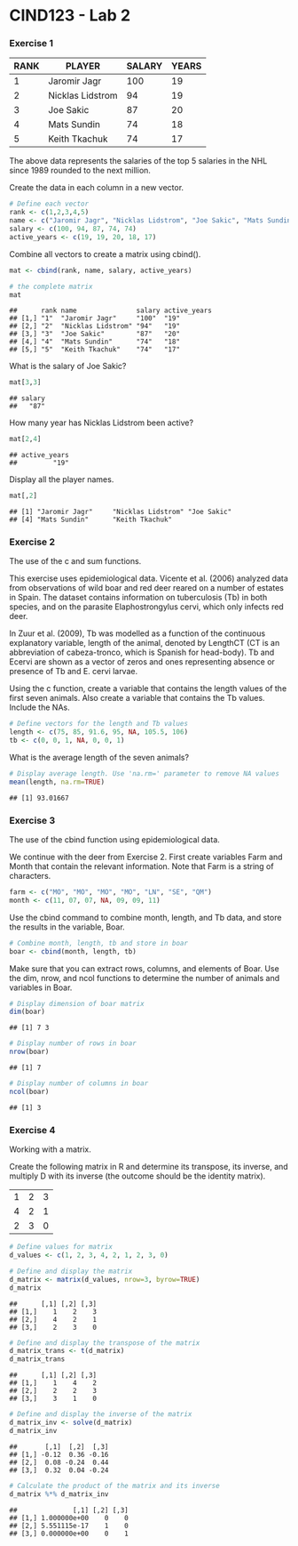 CIND123 - Lab 2
================

### Exercise 1

| RANK | PLAYER           | SALARY | YEARS |
|------|------------------|--------|-------|
| 1    | Jaromir Jagr     | 100    | 19    |
| 2    | Nicklas Lidstrom | 94     | 19    |
| 3    | Joe Sakic        | 87     | 20    |
| 4    | Mats Sundin      | 74     | 18    |
| 5    | Keith Tkachuk    | 74     | 17    |

The above data represents the salaries of the top 5 salaries in the NHL since 1989 rounded to the next million.

Create the data in each column in a new vector.

``` r
# Define each vector
rank <- c(1,2,3,4,5)
name <- c("Jaromir Jagr", "Nicklas Lidstrom", "Joe Sakic", "Mats Sundin", "Keith Tkachuk")
salary <- c(100, 94, 87, 74, 74)
active_years <- c(19, 19, 20, 18, 17)
```

Combine all vectors to create a matrix using cbind().

``` r
mat <- cbind(rank, name, salary, active_years)

# the complete matrix
mat
```

    ##      rank name               salary active_years
    ## [1,] "1"  "Jaromir Jagr"     "100"  "19"
    ## [2,] "2"  "Nicklas Lidstrom" "94"   "19"
    ## [3,] "3"  "Joe Sakic"        "87"   "20"
    ## [4,] "4"  "Mats Sundin"      "74"   "18"
    ## [5,] "5"  "Keith Tkachuk"    "74"   "17"

What is the salary of Joe Sakic?

``` r
mat[3,3]
```

    ## salary
    ##   "87"

How many year has Nicklas Lidstrom been active?

``` r
mat[2,4]
```

    ## active_years
    ##         "19"

Display all the player names.

``` r
mat[,2]
```

    ## [1] "Jaromir Jagr"     "Nicklas Lidstrom" "Joe Sakic"
    ## [4] "Mats Sundin"      "Keith Tkachuk"

### Exercise 2

The use of the c and sum functions.

This exercise uses epidemiological data. Vicente et al. (2006) analyzed data from observations of wild boar and red deer reared on a number of estates in Spain. The dataset contains information on tuberculosis (Tb) in both species, and on the parasite Elaphostrongylus cervi, which only infects red deer.

In Zuur et al. (2009), Tb was modelled as a function of the continuous explanatory variable, length of the animal, denoted by LengthCT (CT is an abbreviation of cabeza-tronco, which is Spanish for head-body). Tb and Ecervi are shown as a vector of zeros and ones representing absence or presence of Tb and E. cervi larvae.

Using the c function, create a variable that contains the length values of the first seven animals. Also create a variable that contains the Tb values. Include the NAs.

``` r
# Define vectors for the length and Tb values
length <- c(75, 85, 91.6, 95, NA, 105.5, 106)
tb <- c(0, 0, 1, NA, 0, 0, 1)
```

What is the average length of the seven animals?

``` r
# Display average length. Use 'na.rm=' parameter to remove NA values
mean(length, na.rm=TRUE)
```

    ## [1] 93.01667

### Exercise 3

The use of the cbind function using epidemiological data.

We continue with the deer from Exercise 2. First create variables Farm and Month that contain the relevant information. Note that Farm is a string of characters.

``` r
farm <- c("MO", "MO", "MO", "MO", "LN", "SE", "QM")
month <- c(11, 07, 07, NA, 09, 09, 11)
```

Use the cbind command to combine month, length, and Tb data, and store the results in the variable, Boar.

``` r
# Combine month, length, tb and store in boar
boar <- cbind(month, length, tb)
```

Make sure that you can extract rows, columns, and elements of Boar. Use the dim, nrow, and ncol functions to determine the number of animals and variables in Boar.

``` r
# Display dimension of boar matrix
dim(boar)
```

    ## [1] 7 3

``` r
# Display number of rows in boar
nrow(boar)
```

    ## [1] 7

``` r
# Display number of columns in boar
ncol(boar)
```

    ## [1] 3

### Exercise 4

Working with a matrix.

Create the following matrix in R and determine its transpose, its inverse, and multiply D with its inverse (the outcome should be the identity matrix).

|     |     |     |
|:----|:----|:----|
| 1   | 2   | 3   |
| 4   | 2   | 1   |
| 2   | 3   | 0   |

``` r
# Define values for matrix
d_values <- c(1, 2, 3, 4, 2, 1, 2, 3, 0)

# Define and display the matrix
d_matrix <- matrix(d_values, nrow=3, byrow=TRUE)
d_matrix
```

    ##      [,1] [,2] [,3]
    ## [1,]    1    2    3
    ## [2,]    4    2    1
    ## [3,]    2    3    0

``` r
# Define and display the transpose of the matrix
d_matrix_trans <- t(d_matrix)
d_matrix_trans
```

    ##      [,1] [,2] [,3]
    ## [1,]    1    4    2
    ## [2,]    2    2    3
    ## [3,]    3    1    0

``` r
# Define and display the inverse of the matrix
d_matrix_inv <- solve(d_matrix)
d_matrix_inv
```

    ##       [,1]  [,2]  [,3]
    ## [1,] -0.12  0.36 -0.16
    ## [2,]  0.08 -0.24  0.44
    ## [3,]  0.32  0.04 -0.24

``` r
# Calculate the product of the matrix and its inverse
d_matrix %*% d_matrix_inv
```

    ##              [,1] [,2] [,3]
    ## [1,] 1.000000e+00    0    0
    ## [2,] 5.551115e-17    1    0
    ## [3,] 0.000000e+00    0    1
